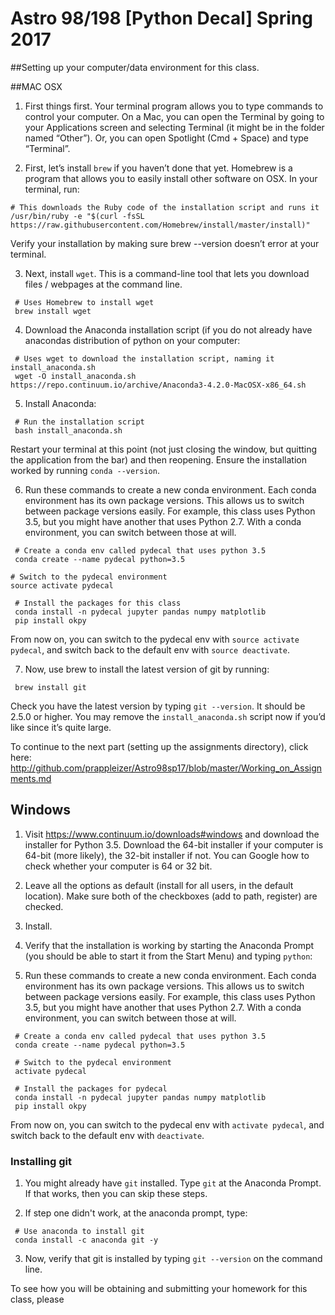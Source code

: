 # Astro 98/198 [Python Decal] Spring 2017

##Setting up your computer/data environment for this class. 

##MAC OSX

1) First things first. Your terminal program allows you to type commands to control your computer. On a Mac, you can open the Terminal by going to your Applications screen and selecting Terminal (it might be in the folder named “Other”). Or, you can open Spotlight (Cmd + Space) and type “Terminal”.

2) First, let’s install ```brew``` if you haven’t done that yet. Homebrew is a program that allows you to easily install other software on OSX. In your terminal, run:
```
# This downloads the Ruby code of the installation script and runs it
/usr/bin/ruby -e "$(curl -fsSL https://raw.githubusercontent.com/Homebrew/install/master/install)"
```
Verify your installation by making sure brew --version doesn’t error at your terminal.

3) Next, install ```wget```. This is a command-line tool that lets you download files / webpages at the command line.
```
 # Uses Homebrew to install wget
 brew install wget
```
4) Download the Anaconda installation script (if you do not already have anacondas distribution of python on your computer:
```
 # Uses wget to download the installation script, naming it install_anaconda.sh
 wget -O install_anaconda.sh https://repo.continuum.io/archive/Anaconda3-4.2.0-MacOSX-x86_64.sh
```
5) Install Anaconda:
```
 # Run the installation script
 bash install_anaconda.sh
```
Restart your terminal at this point (not just closing the window, but quitting the application from the bar) and then reopening.
Ensure the installation worked by running ```conda --version```.

6) Run these commands to create a new conda environment. Each conda environment has its own package versions. This allows us to switch between package versions easily. For example, this class uses Python 3.5, but you might have another that uses Python 2.7. With a conda environment, you can switch between those at will.
```
 # Create a conda env called pydecal that uses python 3.5
 conda create --name pydecal python=3.5

# Switch to the pydecal environment
source activate pydecal

 # Install the packages for this class
 conda install -n pydecal jupyter pandas numpy matplotlib
 pip install okpy
```
From now on, you can switch to the pydecal env with ```source activate pydecal```, and switch back to the default env with ```source deactivate```.

7) Now, use brew to install the latest version of git by running:
```
 brew install git
```
Check you have the latest version by typing ```git --version```. It should be 2.5.0 or higher. 
You may remove the ```install_anaconda.sh``` script now if you’d like since it’s quite large.

To continue to the next part (setting up the assignments directory), click here: http://github.com/prappleizer/Astro98sp17/blob/master/Working_on_Assignments.md 

## Windows 

1) Visit https://www.continuum.io/downloads#windows and download the installer for Python 3.5. Download the 64-bit installer if your computer is 64-bit (more likely), the 32-bit installer if not. You can Google how to check whether your computer is 64 or 32 bit.

2) Leave all the options as default (install for all users, in the default location). Make sure both of the checkboxes (add to path, register) are checked.

3) Install.

4) Verify that the installation is working by starting the Anaconda Prompt (you should be able to start it from the Start Menu) and typing ```python```:

5) Run these commands to create a new conda environment. Each conda environment has its own package versions. This allows us to switch between package versions easily. For example, this class uses Python 3.5, but you might have another that uses Python 2.7. With a conda environment, you can switch between those at will.
```
 # Create a conda env called pydecal that uses python 3.5
 conda create --name pydecal python=3.5

 # Switch to the pydecal environment
 activate pydecal

 # Install the packages for pydecal
 conda install -n pydecal jupyter pandas numpy matplotlib
 pip install okpy
```
From now on, you can switch to the pydecal env with ```activate pydecal```, and switch back to the default env with ```deactivate```.

### Installing git 

1) You might already have ```git``` installed. Type ```git``` at the Anaconda Prompt. If that works, then you can skip these steps. 

2) If step one didn't work, at the anaconda prompt, type:
```
 # Use anaconda to install git
 conda install -c anaconda git -y
```

3) Now, verify that git is installed by typing ```git --version``` on the command line. 

To see how you will be obtaining and submitting your homework for this class, please 


